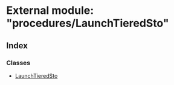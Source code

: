 # External module: "procedures/LaunchTieredSto"

## Index

### Classes

- [LaunchTieredSto](../classes/_procedures_launchtieredsto_.launchtieredsto.md)
